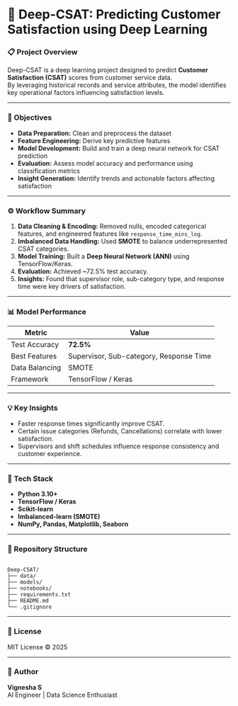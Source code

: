 # 🧠 Deep-CSAT: Predicting Customer Satisfaction using Deep Learning

### 📋 Project Overview
Deep-CSAT is a deep learning project designed to predict **Customer Satisfaction (CSAT)** scores from customer service data.  
By leveraging historical records and service attributes, the model identifies key operational factors influencing satisfaction levels.

---

### 🎯 Objectives
- **Data Preparation:** Clean and preprocess the dataset  
- **Feature Engineering:** Derive key predictive features  
- **Model Development:** Build and train a deep neural network for CSAT prediction  
- **Evaluation:** Assess model accuracy and performance using classification metrics  
- **Insight Generation:** Identify trends and actionable factors affecting satisfaction  

---

### ⚙️ Workflow Summary
1. **Data Cleaning & Encoding:** Removed nulls, encoded categorical features, and engineered features like `response_time_mins_log`.  
2. **Imbalanced Data Handling:** Used **SMOTE** to balance underrepresented CSAT categories.  
3. **Model Training:** Built a **Deep Neural Network (ANN)** using TensorFlow/Keras.  
4. **Evaluation:** Achieved ~72.5% test accuracy.  
5. **Insights:** Found that supervisor role, sub-category type, and response time were key drivers of satisfaction.

---

### 📊 Model Performance
| Metric | Value |
|--------|--------|
| Test Accuracy | **72.5%** |
| Best Features | Supervisor, Sub-category, Response Time |
| Data Balancing | SMOTE |
| Framework | TensorFlow / Keras |

---

### 💡 Key Insights
- Faster response times significantly improve CSAT.  
- Certain issue categories (Refunds, Cancellations) correlate with lower satisfaction.  
- Supervisors and shift schedules influence response consistency and customer experience.  

---

### 🧩 Tech Stack
- **Python 3.10+**
- **TensorFlow / Keras**
- **Scikit-learn**
- **Imbalanced-learn (SMOTE)**
- **NumPy, Pandas, Matplotlib, Seaborn**

---

### 📂 Repository Structure
```

Deep-CSAT/
├── data/
├── models/
├── notebooks/
├── requirements.txt
├── README.md
└── .gitignore

```

---

### 📜 License
MIT License © 2025

---

### 👤 Author
**Vignesha S**  
AI Engineer | Data Science Enthusiast
```

